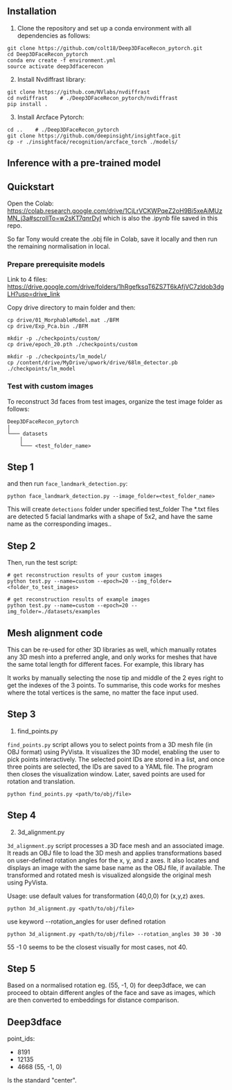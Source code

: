 
## Installation
1. Clone the repository and set up a conda environment with all dependencies as follows:
```
git clone https://github.com/colt18/Deep3DFaceRecon_pytorch.git
cd Deep3DFaceRecon_pytorch
conda env create -f environment.yml
source activate deep3dfacerecon
```

2. Install Nvdiffrast library:
```
git clone https://github.com/NVlabs/nvdiffrast
cd nvdiffrast    # ./Deep3DFaceRecon_pytorch/nvdiffrast
pip install .
```

3. Install Arcface Pytorch:
```
cd ..    # ./Deep3DFaceRecon_pytorch
git clone https://github.com/deepinsight/insightface.git
cp -r ./insightface/recognition/arcface_torch ./models/
```
## Inference with a pre-trained model

## Quickstart

Open the Colab: https://colab.research.google.com/drive/1CjLrVCKWPqeZ2oH9Bi5xeAiMUzMN_j3a#scrollTo=w2sKT7qnrDyI which is also the .ipynb file saved in this repo.

So far Tony would create the .obj file in Colab, save it locally and then run the remaining normalisation in local.

### Prepare prerequisite models

Link to 4 files: https://drive.google.com/drive/folders/1hRgefksqT6ZS7T6kAfjVC7zldob3dgLH?usp=drive_link

Copy drive directory to main folder and then:
```
cp drive/01_MorphableModel.mat ./BFM
cp drive/Exp_Pca.bin ./BFM

mkdir -p ./checkpoints/custom/
cp drive/epoch_20.pth ./checkpoints/custom

mkdir -p ./checkpoints/lm_model/
cp /content/drive/MyDrive/upwork/drive/68lm_detector.pb ./checkpoints/lm_model
```

### Test with custom images
To reconstruct 3d faces from test images, organize the test image folder as follows:
```
Deep3DFaceRecon_pytorch
│
└─── datasets
    │
    └─── <test_folder_name>

```
## Step 1

and then run `face_landmark_detection.py`:
```
python face_landmark_detection.py --image_folder=<test_folder_name> 
```
This will create `detections` folder under specified test_folder The \*.txt files are detected 5 facial landmarks with a shape of 5x2, and have the same name as the corresponding images..

## Step 2

Then, run the test script:
```
# get reconstruction results of your custom images
python test.py --name=custom --epoch=20 --img_folder=<folder_to_test_images>

# get reconstruction results of example images
python test.py --name=custom --epoch=20 --img_folder=./datasets/examples
```
## Mesh alignment code

This can be re-used for other 3D libraries as well, which manually rotates any 3D mesh into a preferred angle, and only works for meshes that have the same total length for different faces. For example, this library has 

It works by manually selecting the nose tip and middle of the 2 eyes right to get the indexes of the 3 points. To summarise, this code works for meshes where the total vertices is the same, no matter the face input used.

## Step 3

1. find_points.py

`find_points.py` script allows you to select points from a 3D mesh file (in OBJ format) using PyVista. It visualizes the 3D model, enabling the user to pick points interactively. The selected point IDs are stored in a list, and once three points are selected, the IDs are saved to a YAML file. The program then closes the visualization window. Later, saved points are used for rotation and translation.
```
python find_points.py <path/to/obj/file>
```

## Step 4

2. 3d_alignment.py

`3d_alignment.py` script processes a 3D face mesh and an associated image. It reads an OBJ file to load the 3D mesh and applies transformations based on user-defined rotation angles for the x, y, and z axes. It also locates and displays an image with the same base name as the OBJ file, if available. The transformed and rotated mesh is visualized alongside the original mesh using PyVista.

Usage:
use default values for transformation (40,0,0) for (x,y,z) axes.
```
python 3d_alignment.py <path/to/obj/file>
```
use keyword --rotation_angles for user defined rotation

```
python 3d_alignment.py <path/to/obj/file> --rotation_angles 30 30 -30
```

55 -1 0 seems to be the closest visually for most cases, not 40.

## Step 5

Based on a normalised rotation eg. (55, -1, 0) for deep3dface, we can proceed to obtain different angles of the face and save as images, which are then converted to embeddings for distance comparison. 

## Deep3dface

point_ids:
- 8191
- 12135
- 4668
(55, -1, 0)

Is the standard "center".
